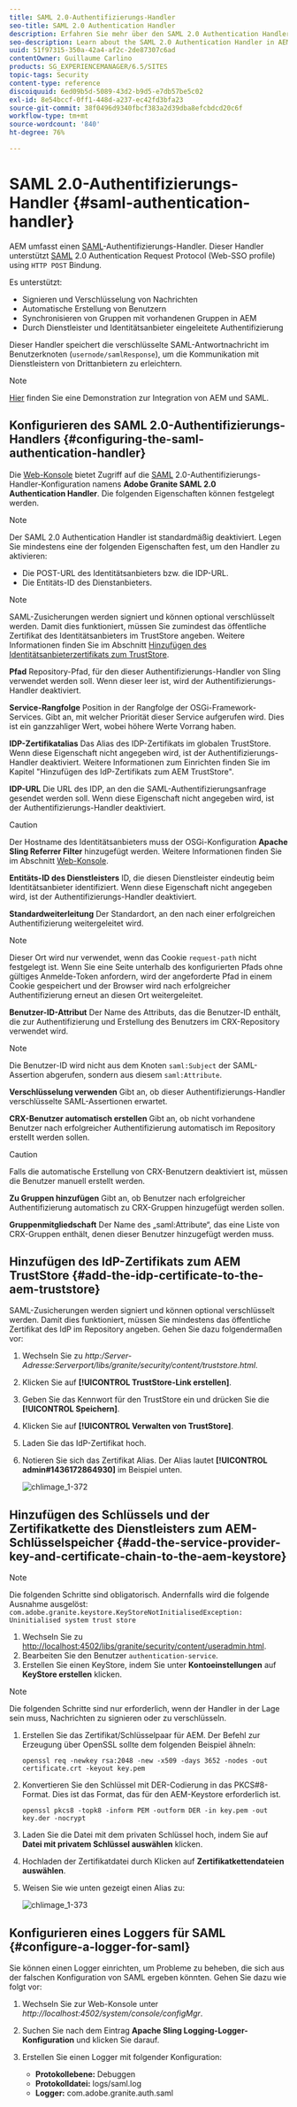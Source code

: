 ```yaml
---
title: SAML 2.0-Authentifizierungs-Handler
seo-title: SAML 2.0 Authentication Handler
description: Erfahren Sie mehr über den SAML 2.0 Authentication Handler in AEM.
seo-description: Learn about the SAML 2.0 Authentication Handler in AEM.
uuid: 51f97315-350a-42a4-af2c-2de87307c6ad
contentOwner: Guillaume Carlino
products: SG_EXPERIENCEMANAGER/6.5/SITES
topic-tags: Security
content-type: reference
discoiquuid: 6ed09b5d-5089-43d2-b9d5-e7db57be5c02
exl-id: 8e54bccf-0ff1-448d-a237-ec42fd3bfa23
source-git-commit: 38f0496d9340fbcf383a2d39dba8efcbdcd20c6f
workflow-type: tm+mt
source-wordcount: '840'
ht-degree: 76%

---
```


# SAML 2.0-Authentifizierungs-Handler {#saml-authentication-handler}

AEM umfasst einen [SAML](https://saml.xml.org/saml-specifications)-Authentifizierungs-Handler. Dieser Handler unterstützt [SAML](https://saml.xml.org/saml-specifications) 2.0 Authentication Request Protocol (Web-SSO profile) using `HTTP POST` Bindung.

Es unterstützt:

* Signieren und Verschlüsselung von Nachrichten
* Automatische Erstellung von Benutzern
* Synchronisieren von Gruppen mit vorhandenen Gruppen in AEM
* Durch Dienstleister und Identitätsanbieter eingeleitete Authentifizierung

Dieser Handler speichert die verschlüsselte SAML-Antwortnachricht im Benutzerknoten (`usernode/samlResponse`), um die Kommunikation mit Dienstleistern von Drittanbietern zu erleichtern.

>[!NOTE]
>
>[Hier](https://experienceleague.adobe.com/docs/experience-cloud-kcs/kbarticles/KA-17481.html?lang=de) finden Sie eine Demonstration zur Integration von AEM und SAML.

## Konfigurieren des SAML 2.0-Authentifizierungs-Handlers {#configuring-the-saml-authentication-handler}

Die [Web-Konsole](/help/sites-deploying/configuring-osgi.md) bietet Zugriff auf die [SAML](https://saml.xml.org/saml-specifications) 2.0-Authentifizierungs-Handler-Konfiguration namens **Adobe Granite SAML 2.0 Authentication Handler**. Die folgenden Eigenschaften können festgelegt werden.

>[!NOTE]
>
>Der SAML 2.0 Authentication Handler ist standardmäßig deaktiviert. Legen Sie mindestens eine der folgenden Eigenschaften fest, um den Handler zu aktivieren:
>
>* Die POST-URL des Identitätsanbieters bzw. die IDP-URL.
>* Die Entitäts-ID des Dienstanbieters.
>

>[!NOTE]
>
>SAML-Zusicherungen werden signiert und können optional verschlüsselt werden. Damit dies funktioniert, müssen Sie zumindest das öffentliche Zertifikat des Identitätsanbieters im TrustStore angeben. Weitere Informationen finden Sie im Abschnitt [Hinzufügen des Identitätsanbieterzertifikats zum TrustStore](/help/sites-administering/saml-2-0-authenticationhandler.md#add-the-idp-certificate-to-the-aem-truststore).

**Pfad** Repository-Pfad, für den dieser Authentifizierungs-Handler von Sling verwendet werden soll. Wenn dieser leer ist, wird der Authentifizierungs-Handler deaktiviert.

**Service-Rangfolge** Position in der Rangfolge der OSGi-Framework-Services. Gibt an, mit welcher Priorität dieser Service aufgerufen wird. Dies ist ein ganzzahliger Wert, wobei höhere Werte Vorrang haben.

**IDP-Zertifikatalias** Das Alias des IDP-Zertifikats im globalen TrustStore. Wenn diese Eigenschaft nicht angegeben wird, ist der Authentifizierungs-Handler deaktiviert. Weitere Informationen zum Einrichten finden Sie im Kapitel &quot;Hinzufügen des IdP-Zertifikats zum AEM TrustStore&quot;.

**IDP-URL** Die URL des IDP, an den die SAML-Authentifizierungsanfrage gesendet werden soll. Wenn diese Eigenschaft nicht angegeben wird, ist der Authentifizierungs-Handler deaktiviert.

>[!CAUTION]
>
>Der Hostname des Identitätsanbieters muss der OSGi-Konfiguration **Apache Sling Referrer Filter** hinzugefügt werden. Weitere Informationen finden Sie im Abschnitt [Web-Konsole](/help/sites-deploying/configuring-osgi.md).

**Entitäts-ID des Dienstleisters** ID, die diesen Dienstleister eindeutig beim Identitätsanbieter identifiziert. Wenn diese Eigenschaft nicht angegeben wird, ist der Authentifizierungs-Handler deaktiviert.

**Standardweiterleitung** Der Standardort, an den nach einer erfolgreichen Authentifizierung weitergeleitet wird.

>[!NOTE]
>
>Dieser Ort wird nur verwendet, wenn das Cookie `request-path` nicht festgelegt ist. Wenn Sie eine Seite unterhalb des konfigurierten Pfads ohne gültiges Anmelde-Token anfordern, wird der angeforderte Pfad in einem Cookie gespeichert
>und der Browser wird nach erfolgreicher Authentifizierung erneut an diesen Ort weitergeleitet.

**Benutzer-ID-Attribut** Der Name des Attributs, das die Benutzer-ID enthält, die zur Authentifizierung und Erstellung des Benutzers im CRX-Repository verwendet wird.

>[!NOTE]
>
>Die Benutzer-ID wird nicht aus dem Knoten `saml:Subject` der SAML-Assertion abgerufen, sondern aus diesem `saml:Attribute`.

**Verschlüsselung verwenden** Gibt an, ob dieser Authentifizierungs-Handler verschlüsselte SAML-Assertionen erwartet.

**CRX-Benutzer automatisch erstellen** Gibt an, ob nicht vorhandene Benutzer nach erfolgreicher Authentifizierung automatisch im Repository erstellt werden sollen.

>[!CAUTION]
>
>Falls die automatische Erstellung von CRX-Benutzern deaktiviert ist, müssen die Benutzer manuell erstellt werden.

**Zu Gruppen hinzufügen** Gibt an, ob Benutzer nach erfolgreicher Authentifizierung automatisch zu CRX-Gruppen hinzugefügt werden sollen.

**Gruppenmitgliedschaft** Der Name des „saml:Attribute“, das eine Liste von CRX-Gruppen enthält, denen dieser Benutzer hinzugefügt werden muss.

## Hinzufügen des IdP-Zertifikats zum AEM TrustStore {#add-the-idp-certificate-to-the-aem-truststore}

SAML-Zusicherungen werden signiert und können optional verschlüsselt werden. Damit dies funktioniert, müssen Sie mindestens das öffentliche Zertifikat des IdP im Repository angeben. Gehen Sie dazu folgendermaßen vor:

1. Wechseln Sie zu *http:/Server-Adresse:Serverport/libs/granite/security/content/truststore.html*.
1. Klicken Sie auf **[!UICONTROL TrustStore-Link erstellen]**.
1. Geben Sie das Kennwort für den TrustStore ein und drücken Sie die **[!UICONTROL Speichern]**.
1. Klicken Sie auf **[!UICONTROL Verwalten von TrustStore]**.
1. Laden Sie das IdP-Zertifikat hoch.
1. Notieren Sie sich das Zertifikat Alias. Der Alias lautet **[!UICONTROL admin#1436172864930]** im Beispiel unten.

   ![chlimage_1-372](assets/chlimage_1-372.png)

## Hinzufügen des Schlüssels und der Zertifikatkette des Dienstleisters zum AEM-Schlüsselspeicher {#add-the-service-provider-key-and-certificate-chain-to-the-aem-keystore}

>[!NOTE]
>
>Die folgenden Schritte sind obligatorisch. Andernfalls wird die folgende Ausnahme ausgelöst: `com.adobe.granite.keystore.KeyStoreNotInitialisedException: Uninitialised system trust store`

1. Wechseln Sie zu [http://localhost:4502/libs/granite/security/content/useradmin.html](http://localhost:4502/libs/granite/security/content/useradmin.html).
1. Bearbeiten Sie den Benutzer `authentication-service`.
1. Erstellen Sie einen KeyStore, indem Sie unter **Kontoeinstellungen** auf **KeyStore erstellen** klicken.

>[!NOTE]
>
>Die folgenden Schritte sind nur erforderlich, wenn der Handler in der Lage sein muss, Nachrichten zu signieren oder zu verschlüsseln.

1. Erstellen Sie das Zertifikat/Schlüsselpaar für AEM. Der Befehl zur Erzeugung über OpenSSL sollte dem folgenden Beispiel ähneln:

   `openssl req -newkey rsa:2048 -new -x509 -days 3652 -nodes -out certificate.crt -keyout key.pem`

1. Konvertieren Sie den Schlüssel mit DER-Codierung in das PKCS#8-Format. Dies ist das Format, das für den AEM-Keystore erforderlich ist.

   `openssl pkcs8 -topk8 -inform PEM -outform DER -in key.pem -out key.der -nocrypt`

1. Laden Sie die Datei mit dem privaten Schlüssel hoch, indem Sie auf **Datei mit privatem Schlüssel auswählen** klicken.
1. Hochladen der Zertifikatdatei durch Klicken auf **Zertifikatkettendateien auswählen**.
1. Weisen Sie wie unten gezeigt einen Alias zu:

   ![chlimage_1-373](assets/chlimage_1-373.png)

## Konfigurieren eines Loggers für SAML {#configure-a-logger-for-saml}

Sie können einen Logger einrichten, um Probleme zu beheben, die sich aus der falschen Konfiguration von SAML ergeben könnten. Gehen Sie dazu wie folgt vor:

1. Wechseln Sie zur Web-Konsole unter *http://localhost:4502/system/console/configMgr*.
1. Suchen Sie nach dem Eintrag **Apache Sling Logging-Logger-Konfiguration** und klicken Sie darauf.
1. Erstellen Sie einen Logger mit folgender Konfiguration:

   * **Protokollebene:** Debuggen
   * **Protokolldatei:** logs/saml.log
   * **Logger:** com.adobe.granite.auth.saml
